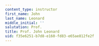 ```yaml
---
content_type: instructor
first_name: John
last_name: Leonard
middle_initial: ''
salutation: Prof.
title: Prof. John Leonard
uid: f35e6251-b7d8-e160-fd83-e65ae812fe2f
---
```

